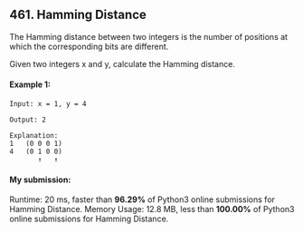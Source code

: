 ## 461. Hamming Distance
The Hamming distance between two integers is the number of positions at which the corresponding bits are different.

Given two integers x and y, calculate the Hamming distance.

#### Example 1:

```
Input: x = 1, y = 4

Output: 2

Explanation:
1   (0 0 0 1)
4   (0 1 0 0)
       ↑   ↑
```

#### My submission:
Runtime: 20 ms, faster than **96.29%** of Python3 online submissions for Hamming Distance.
Memory Usage: 12.8 MB, less than **100.00%** of Python3 online submissions for Hamming Distance.

